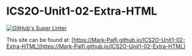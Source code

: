 # ICS2O-Unit1-02-Extra-HTML

[![GitHub's Super Linter](https://github.com/Mark-Palfi/ICS2O-Unit1-02-Extra-HTML/workflows/GitHub's%20Super%20Linter/badge.svg)](https://github.com/Mark-Palfi/ICS2O-Unit1-02-Extra-HTML/actions)

This site can be found at: [https://Mark-Palfi.github.io/ICS2O-Unit1-02-Extra-HTML](https://Mark-Palfi.github.io/ICS2O-Unit1-02-Extra-HTML)
